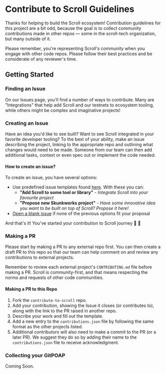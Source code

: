 # Contribute to Scroll Guidelines

Thanks for helping to build the Scroll ecosystem! Contribution guidelines for this project are a bit odd, because the goal is to collect community contributions made in other repos — some in the scroll-tech organization, but many outside of it.

Please remember, you're representing Scroll's community when you engage with other code repos. Please follow their best practices and be considerate of any reviewer's time.

## Getting Started

### Finding an Issue

On our Issues page, you'll find a number of ways to contribute. Many are "Integrations" that help add Scroll and our testnets to ecosystem tooling, while others might be complex and imaginative projects!

### Creating an Issue

Have an idea you'd like to see built? Want to see Scroll integrated in your favorite developer tooling? To the best of your ability, make an issue describing the project, linking to the appropriate repo and outlining what changes would need to be made. Someone from our team can then add additional tasks, context or even spec out or implement the code needed.

#### How to create an issue?
To create an issue, you have several options:
- Use predefined issue templates found [here](https://github.com/scroll-tech/contribute-to-scroll/issues/new/choose). With these you can:
   - **"Add Scroll to some tool or library"** - _Integrate Scroll into your favourite project_
   - **"Propose new Skunkworks project"** - _Have some innovative idea you want to be built on top of Scroll? Propose it here!_
- [Open a blank issue](https://github.com/scroll-tech/contribute-to-scroll/issues/new) if none of the previous options fit your proposal

And that's it! You've started your contribution to Scroll journey 📜 🚀

### Making a PR

Please start by making a PR to any external repo first. You can then create a draft PR to this repo so that our team can help comment on and review any contributions to external projects.

Remember to review each external project's `CONTRIBUTING.md` file before making a PR. Scroll is community-first, and that means respecting the norms and requests of other code communities.

#### Making a PR to this Repo

1. Fork the `contribute-to-scroll` repo.
2. Add your contribution, showing the Issue it closes (or contributes to), along with the link to the PR raised in another repo.
3. Describe your work and fill out the template.
4. Add a new entry to the `contributions.json` file by following the same format as the other projects listed.
5. Additional contributors will also need to make a commit to the PR (or a later PR). We suggest they do so by adding their name to the `contributions.json` file to receive acknowledgment.

### Collecting your GitPOAP

Coming Soon.
